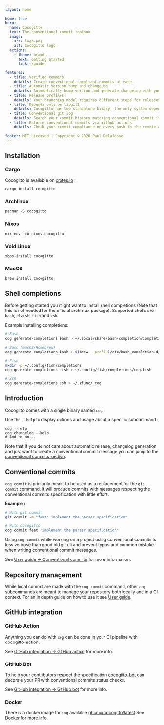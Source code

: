 ```yaml
---
layout: home

home: true
hero:
  name: Cocogitto
  text: The conventional commit toolbox
  image:
    src: logo.png
    alt: Cocogitto logo
  actions:
    - theme: brand
      text: Getting Started
      link: /guide

features:
  - title: Verified commits️
    details: Create conventional compliant commits at ease.
  - title: Automatic Version bump and changelog
    details: Automatically bump version and generate changelog with your own custom steps and workflows.
  - title: Release profiles
    details: Your branching model requires different steps for releases, prerelease, hotfix ? We got you covered !
  - title: Depends only on libgit2
    details: Cocogitto has two standalone binary, the only system dependency is libgit2.
  - title: Conventional git log
    details: Search your commit history matching conventional commit items such as scope and commit type.
  - title: Enforce conventional commits via github actions
    details: Check your commit compliance on every push to the remote and create release from your CI pipeline or using our Github bot.

footer: MIT Licensed | Copyright © 2020 Paul Delafosse
---
```


## Installation

### Cargo

Cocogitto is available on [crates.io](https://crates.io/crates/cocogitto) :

```shell script
cargo install cocogitto
```

### Archlinux

```shell script
pacman -S cocogitto
```

### Nixos

```shell script
nix-env -iA nixos.cocogitto
```

### Void Linux

```shell script
xbps-install cocogitto
```

### MacOS

```shell script
brew install cocogitto
```

## Shell completions

Before getting started you might want to install shell completions (Note that this is not needed for the official archlinux package).
Supported shells are `bash`, `elvish`, `fish` and `zsh`.

Example installing completions:

```sh
# Bash
cog generate-completions bash > ~/.local/share/bash-completion/completions/cog.bash-completion

# Bash (macOS/Homebrew)
cog generate-completions bash > $(brew --prefix)/etc/bash_completion.d/cog.bash-completion

# Fish
mkdir -p ~/.config/fish/completions
cog generate-completions fish > ~/.config/fish/completions/cog.fish

# Zsh
cog generate-completions zsh > ~/.zfunc/_cog
```

## Introduction

Cocogitto comes with a single binary named `cog`.

Use the `--help`  to display options and usage about a specific subcommand :

```shell
cog --help
cog changelog --help
# And so on...
```

Note that if you do not care about automatic release, changelog generation and just want
to create a conventional commit message you can jump to the [conventional commits section](./guide/#conventional_commits).

## Conventional commits

`cog commit` is primarily meant to be used as a replacement for the `git commit` command.
It will produce commits with messages respecting the conventional commits specification with
little effort.

**Example :**

```sh
# With git commit
git commit -m "feat: implement the parser specification"

# With cocogitto
cog commit feat "implement the parser specification"
```

Using `cog commit` while working on a project using conventional commits is less verbose than good old git cli and prevent
typos and common mistake when writing conventional commit messages.

See [User guide -> Conventional commits](./guide/commit) for more information.


## Repository management

While local commit are made with the `cog commit` command, other `cog` subcommands are meant to manage your repository
both locally and in a CI context. For an in depth guide on how to use it see [User guide](./guide/init).

## GitHub integration

### GitHub Action

Anything you can do with `cog` can be done in your CI pipeline with [cocogitto-action](https://github.com/cocogitto/cocogitto-action).

See [GitHub integration -> GitHub action](./ci_cd/action) for more info.

### GitHub Bot

To help your contributors respect the specification [cocogitto-bot](https://github.com/apps/cocogitto-bot)
can decorate your PR with conventional commits status checks.

See [GitHub integration -> GitHub bot](./ci_cd/bot) for more info.

### Docker

There is a docker image for `cog` available [ghcr.io/cocogitto/latest](https://github.com/cocogitto/cocogitto/pkgs/container/cog)
See [Docker](./ci_cd/docker) for more info.
